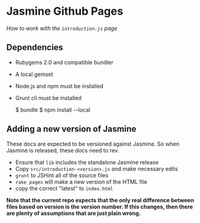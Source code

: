 # Jasmine Github Pages

_How to work with the `introduction.js` page_

## Dependencies

* Rubygems 2.0 and compatible bundler
* A local gemset
* Node.js and npm must be installed
* Grunt cli must be installed

    $ bundle
    $ npm install --local

## Adding a new version of Jasmine

These docs are expected to be versioned against Jasmine. So when Jasmine is released, these docs need to rev.

* Ensure that `lib` includes the standalone Jasmine release
* Copy `src/introduction-<version>.js` and make necessary edits
* `grunt` to JSHint all of the source files
* `rake pages` will make a new version of the HTML file
* copy the correct "latest" to `index.html`

__Note that the current repo expects that the only real difference between files based on version is the version number. If this changes, then there are plenty of assumptions that are just plain wrong.__